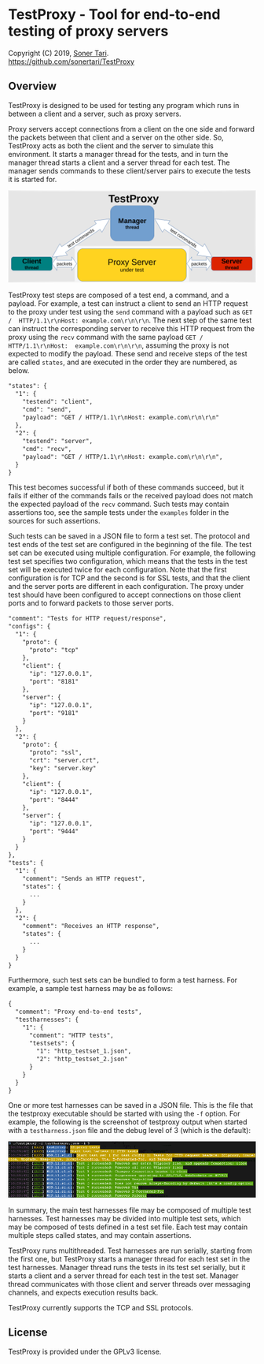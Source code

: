 # TestProxy - Tool for end-to-end testing of proxy servers

Copyright (C) 2019, [Soner Tari](http://comixwall.org).  
https://github.com/sonertari/TestProxy

## Overview

TestProxy is designed to be used for testing any program which runs in between 
a client and a server, such as proxy servers.

Proxy servers accept connections from a client on the one side and forward the 
packets between that client and a server on the other side. So, TestProxy acts 
as both the client and the server to simulate this environment. It starts a 
manager thread for the tests, and in turn the manager thread starts a client 
and a server thread for each test. The manager sends commands to these 
client/server pairs to execute the tests it is started for.

![Operation Diagram](examples/OperationDiagram.png)

TestProxy test steps are composed of a test end, a command, and a payload. For 
example, a test can instruct a client to send an HTTP request to the proxy 
under test using the `send` command with a payload such as `GET / 
HTTP/1.1\r\nHost: example.com\r\n\r\n`. The next step of the same test can 
instruct the corresponding server to receive this HTTP request from the proxy 
using the `recv` command with the same payload `GET / HTTP/1.1\r\nHost: 
example.com\r\n\r\n`, assuming the proxy is not expected to modify the 
payload. These send and receive steps of the test are called `states`, and are 
executed in the order they are numbered, as below.

```
"states": {
  "1": {
    "testend": "client",
    "cmd": "send",
    "payload": "GET / HTTP/1.1\r\nHost: example.com\r\n\r\n"
  },
  "2": {
    "testend": "server",
    "cmd": "recv",
    "payload": "GET / HTTP/1.1\r\nHost: example.com\r\n\r\n",
  }
}
```

This test becomes successful if both of these commands succeed, but it fails 
if either of the commands fails or the received payload does not match the 
expected payload of the `recv` command. Such tests may contain assertions too, 
see the sample tests under the `examples` folder in the sources for such 
assertions.

Such tests can be saved in a JSON file to form a test set. The protocol and 
test ends of the test set are configured in the beginning of the file. The 
test set can be executed using multiple configuration. For example, the 
following test set specifies two configuration, which means that the tests in 
the test set will be executed twice for each configuration. Note that the 
first configuration is for TCP and the second is for SSL tests, and that 
the client and the server ports are different in each configuration. The proxy 
under test should have been configured to accept connections on those client 
ports and to forward packets to those server ports.

```
"comment": "Tests for HTTP request/response",
"configs": {
  "1": {
    "proto": {
      "proto": "tcp"
    },
    "client": {
      "ip": "127.0.0.1",
      "port": "8181"
    },
    "server": {
      "ip": "127.0.0.1",
      "port": "9181"
    }
  },
  "2": {
    "proto": {
      "proto": "ssl",
      "crt": "server.crt",
      "key": "server.key"
    },
    "client": {
      "ip": "127.0.0.1",
      "port": "8444"
    },
    "server": {
      "ip": "127.0.0.1",
      "port": "9444"
    }
  }
},
"tests": {
  "1": {
    "comment": "Sends an HTTP request",
    "states": {
      ...
    }
  },
  "2": {
    "comment": "Receives an HTTP response",
    "states": {
      ...
    }
  }
}
```

Furthermore, such test sets can be bundled to form a test harness. For 
example, a sample test harness may be as follows:

```
{
  "comment": "Proxy end-to-end tests",
  "testharnesses": {
    "1": {
      "comment": "HTTP tests",
      "testsets": {
        "1": "http_testset_1.json",
        "2": "http_testset_2.json"
      }
    }
  }
}
```

One or more test harnesses can be saved in a JSON file. This is the file that 
the testproxy executable should be started with using the `-f` option. For 
example, the following is the screenshot of testproxy output when started with 
a `testharness.json` file and the debug level of 3 (which is the default):

![Sample Output](examples/SampleOutput.png)

In summary, the main test harnesses file may be composed of multiple test 
harnesses. Test harnesses may be divided into multiple test sets, which may be 
composed of tests defined in a test set file. Each test may contain multiple 
steps called states, and may contain assertions.

TestProxy runs multithreaded. Test harnesses are run serially, starting from 
the first one, but TestProxy starts a manager thread for each test set in the 
test harnesses. Manager thread runs the tests in its test set serially, but it 
starts a client and a server thread for each test in the test set. Manager 
thread communicates with those client and server threads over messaging 
channels, and expects execution results back.

TestProxy currently supports the TCP and SSL protocols.

## License

TestProxy is provided under the GPLv3 license.
